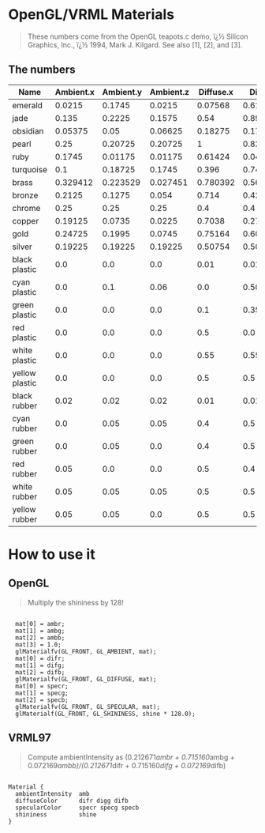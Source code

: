 ﻿# OpenGL/VRML Materials

> These numbers come from the OpenGL teapots.c demo,
> ï¿½ Silicon Graphics, Inc., ï¿½ 1994, Mark J. Kilgard. See also [1], [2], and [3].


## The numbers
 
| Name | Ambient.x | Ambient.y | Ambient.z | Diffuse.x | Diffuse.y | Diffuse.z | Specular.x | Specular.y | Specular.z | Shininess |
| --        | --              | --              | --               | --            | --            |  --           | --              | --               | --               | --             |
| emerald				| 0.0215			| 0.1745			| 0.0215		| 0.07568	| 0.61424		| 0.07568		| 0.633			| 0.727811		| 0.633				| 0.6
| jade					| 0.135				| 0.2225			| 0.1575		| 0.54			| 0.89				| 0.63				| 0.316228		| 0.316228		| 0.316228			| 0.1
| obsidian				| 0.05375			| 0.05				| 0.06625	| 0.18275	| 0.17				| 0.22525		| 0.332741		| 0.328634		| 0.346435			| 0.3
| pearl					| 0.25				| 0.20725		| 0.20725	| 1				| 0.829			| 0.829			| 0.296648		| 0.296648		| 0.296648			| 0.088
| ruby					| 	0.1745			| 0.01175		| 0.01175	| 0.61424	| 0.04136		| 0.04136		| 0.727811		| 0.626959		| 0.626959			| 0.6
| turquoise			| 	0.1				| 0.18725		| 0.1745		| 0.396		| 0.74151		| 0.69102		| 0.297254		| 0.30829		| 0.306678			| 0.1
| brass					| 0.329412		| 0.223529		| 0.027451	| 0.780392	| 0.568627		| 0.113725		| 0.992157		| 0.941176		| 0.807843			| 0.21794872
| bronze				| 	0.2125			| 0.1275			| 0.054		| 0.714		| 0.4284			| 0.18144		| 0.393548		| 0.271906		| 0.166721			| 0.2
| chrome				| 0.25				| 0.25				| 0.25			| 0.4			| 0.4				| 0.4				| 0.774597		| 0.774597		| 0.774597			| 0.6
| copper				| 	0.19125		| 0.0735			| 0.0225		| 0.7038		| 0.27048		| 0.0828			| 0.256777		| 0.137622		| 0.086014			| 0.1
| gold					| 	0.24725		| 0.1995			| 0.0745		| 0.75164	| 0.60648		| 0.22648		| 0.628281		| 0.555802		| 0.366065			| 0.4
| silver					| 0.19225			| 0.19225		| 0.19225	| 0.50754	| 0.50754		| 0.50754		| 0.508273		| 0.508273		| 0.508273			| 0.4
| black plastic		| 	0.0				| 0.0				| 0.0			| 0.01			| 0.01				| 0.01				| 0.50				| 0.50				| 0.50					| .25
| cyan plastic		| 0.0					| 0.1				| 0.06			| 0.0			| 0.50980392	| 0.50980392	| 0.50196078	| 0.50196078	| 0.50196078		| .25
| green plastic		| 0.0					| 0.0				| 0.0			| 0.1			| 0.35				| 0.1				| 0.45				| 0.55				| 0.45					| .25
| red plastic			| 0.0					| 0.0				| 0.0			| 0.5			| 0.0				| 0.0				| 0.7				| 0.6				| 0.6					| .25
| white plastic		| 0.0					| 0.0				| 0.0			| 0.55			| 0.55				| 0.55				| 0.70				| 0.70				| 0.70					| .25
| yellow plastic		| 0.0					| 0.0				| 0.0			| 0.5			| 0.5				| 0.0				| 0.60				| 0.60				| 0.50					| .25
| black rubber		| 0.02				| 0.02				| 0.02			| 0.01			| 0.01				| 0.01				| 0.4				| 0.4				| 0.4					| .078125
| cyan rubber		| 	0.0				| 0.05				| 0.05			| 0.4			| 0.5				| 0.5				| 0.04				| 0.7				| 0.7					| .078125
| green rubber		| 0.0					| 0.05				| 0.0			| 0.4			| 0.5				| 0.4				| 0.04				| 0.7				| 0.04					| .078125
| red rubber			| 0.05				| 0.0				| 0.0			| 0.5			| 0.4				| 0.4				| 0.7				| 0.04				| 0.04					| .078125
| white rubber		| 0.05				| 0.05				| 0.05			| 0.5			| 0.5				| 0.5				| 0.7				| 0.7				| 0.7					| .078125
| yellow rubber	| 0.05				| 0.05				| 0.0			| 0.5			| 0.5				| 0.4				| 0.7				| 0.7				| 0.04					| .078125


# How to use it

## OpenGL

>  Multiply the shininess by 128!

<pre><code>
  mat[0] = ambr;
  mat[1] = ambg;
  mat[2] = ambb;
  mat[3] = 1.0;
  glMaterialfv(GL_FRONT, GL_AMBIENT, mat);
  mat[0] = difr;
  mat[1] = difg;
  mat[2] = difb;
  glMaterialfv(GL_FRONT, GL_DIFFUSE, mat);
  mat[0] = specr;
  mat[1] = specg;
  mat[2] = specb;
  glMaterialfv(GL_FRONT, GL_SPECULAR, mat);
  glMaterialf(GL_FRONT, GL_SHININESS, shine * 128.0);
</code></pre>

## VRML97

> Compute ambientIntensity as (0.212671*ambr + 0.715160*ambg + 0.072169*ambb)/(0.212671*difr + 0.715160*difg + 0.072169*difb)

<pre><code>
Material {
  ambientIntensity  amb
  diffuseColor      difr digg difb
  specularColor     specr specg specb
  shininess         shine
}
</code></pre>